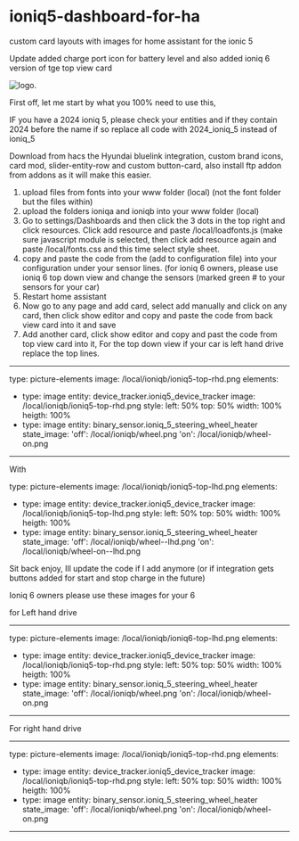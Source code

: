 # ioniq5-dashboard-for-ha
custom card layouts with images for home assistant for the ionic 5

Update added charge port icon for battery level and also added ioniq 6 version of tge top view card

![logo]([https://github.com/rchiileea/ioniq5-dashboard-for-ha/blob/main/Screenshot%202024-06-25%20161326.png).

First off, let me start by what you 100% need to use this,

IF you have a 2024 ioniq 5, please check your entities and if they contain 2024 before the name if so replace all code with 2024_ioniq_5 instead of ioniq_5

Download from hacs the Hyundai bluelink integration, custom brand icons, card mod, slider-entity-row and custom button-card, also install ftp addon from addons as it will make this easier.


1.	upload files from fonts into your www folder (local) (not the font folder but the files within)
2.	upload the folders ioniqa and ioniqb into your www folder (local) 
3.	Go to settings/Dashboards and then click the 3 dots in the top right and click resources. Click add resource and paste /local/loadfonts.js (make sure javascript module is selected, then click add resource again and paste /local/fonts.css and this time select style sheet.
4.	copy and paste the code from the (add to configuration file) into your configuration under your sensor lines. (for ioniq 6 owners, please use ioniq 6 top down view and change the sensors (marked green #  to your sensors for your car)
5.	Restart home assistant
6.	Now go to any page and add card, select add manually and click on any card, then click show editor and copy and paste the code from back view card into it and save
7.	Add another card, click show editor and copy and past the code from top view card into it,
For the top down view if your car is left hand drive replace the top lines.

------------------------------------------------------------

type: picture-elements
image: /local/ioniqb/ioniq5-top-rhd.png
elements:
  - type: image
    entity: device_tracker.ioniq5_device_tracker
    image: /local/ioniqb/ioniq5-top-rhd.png
    style:
      left: 50%
      top: 50%
      width: 100%
      heigth: 100%
  - type: image
    entity: binary_sensor.ioniq_5_steering_wheel_heater
    state_image:
      'off': /local/ioniqb/wheel.png
      'on': /local/ioniqb/wheel-on.png
--------------------------------------------------------------

With

type: picture-elements
image: /local/ioniqb/ioniq5-top-lhd.png
elements:
  - type: image
    entity: device_tracker.ioniq5_device_tracker
    image: /local/ioniqb/ioniq5-top-lhd.png
    style:
      left: 50%
      top: 50%
      width: 100%
      heigth: 100%
  - type: image
    entity: binary_sensor.ioniq_5_steering_wheel_heater
    state_image:
      'off': /local/ioniqb/wheel--lhd.png
      'on': /local/ioniqb/wheel-on--lhd.png

Sit back enjoy, Ill update the code if I add anymore (or if integration gets buttons added for start and stop charge in the future)

Ioniq 6 owners please use these images for your 6

for Left hand drive

------------------------------------------------------------

type: picture-elements
image: /local/ioniqb/ioniq6-top-lhd.png
elements:
  - type: image
    entity: device_tracker.ioniq5_device_tracker
    image: /local/ioniqb/ioniq5-top-rhd.png
    style:
      left: 50%
      top: 50%
      width: 100%
      heigth: 100%
  - type: image
    entity: binary_sensor.ioniq_5_steering_wheel_heater
    state_image:
      'off': /local/ioniqb/wheel.png
      'on': /local/ioniqb/wheel-on.png
--------------------------------------------------------------

For right hand drive

------------------------------------------------------------

type: picture-elements
image: /local/ioniqb/ioniq5-top-rhd.png
elements:
  - type: image
    entity: device_tracker.ioniq5_device_tracker
    image: /local/ioniqb/ioniq5-top-rhd.png
    style:
      left: 50%
      top: 50%
      width: 100%
      heigth: 100%
  - type: image
    entity: binary_sensor.ioniq_5_steering_wheel_heater
    state_image:
      'off': /local/ioniqb/wheel.png
      'on': /local/ioniqb/wheel-on.png
--------------------------------------------------------------
